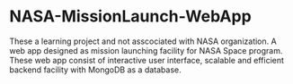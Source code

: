 # NASA-MissionLaunch-WebApp
These a learning project and not asscociated with NASA organization. A web app designed as mission launching facility for NASA Space program. These web app consist of interactive user interface, scalable and efficient backend facility with MongoDB as a database.